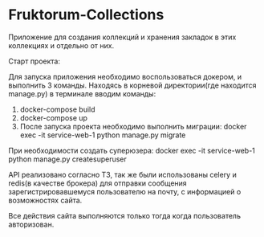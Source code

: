 # Fruktorum-Collections
Приложение для создания коллекций и хранения закладок в этих коллекциях и отдельно от них.

Старт проекта:

Для запуска приложения необходимо воспользоваться докером, и выполнить 3 команды.
Находясь в корневой директории(где находится manage.py) в терминале вводим команды:
1. docker-compose build
2. docker-compose up
3. После запуска проекта необходимо выполнить миграции: docker exec -it service-web-1 python manage.py migrate

При необходимости создать суперюзера: docker exec -it service-web-1 python manage.py createsuperuser 

API реализовано согласно ТЗ, так же были использованы celery и redis(в качестве брокера) для отправки сообщения 
зарегистрировавшемуся пользователю на почту, с информацией о возможностях сайта.

Все действия сайта выполняются только тогда когда пользователь авторизован.
